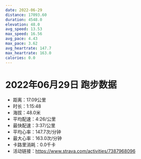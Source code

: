 ```yaml
---
date: 2022-06-29
distance: 17093.60
duration: 4548.0
elevation: 48.0
avg_speed: 13.53
max_speed: 16.56
avg_pace: 4.43
max_pace: 3.62
avg_heartrate: 147.7
max_heartrate: 163.0
calories: 0.0
---
```


# 2022年06月29日 跑步数据

- 距离：17.09公里
- 时长：1:15:48
- 海拔：48.0米
- 平均配速：4:26/公里
- 最快配速：3:37/公里
- 平均心率：147.7次/分钟
- 最大心率：163.0次/分钟
- 卡路里消耗：0.0千卡
- 活动链接：https://www.strava.com/activities/7387968096
